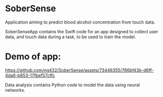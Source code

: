 # SoberSense
Application aiming to predict blood alcohol concentration from touch data.

SoberSenseApp contains the Swift code for an app designed to collect user data, and touch data during a task, to be used to train the model.

# Demo of app:

https://github.com/ng432/SoberSense/assets/73446355/766bf43b-d6ff-4da6-b853-17fbef57cffc

Data analysis contains Python code to model the data using neural networks.





